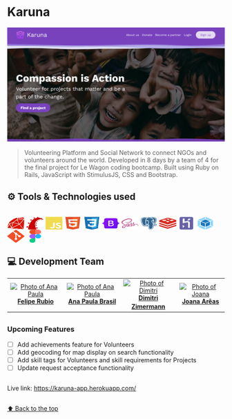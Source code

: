 # Karuna

<!---Esses são exemplos. Veja https://shields.io para outras pessoas ou para personalizar este conjunto de escudos. Você pode querer incluir dependências, status do projeto e informações de licença aqui--->

<img src="app/assets/images/cover.png" alt="banner">

> Volunteering Platform and Social Network to connect NGOs and volunteers around the world. Developed in 8 days by a team of 4 for the final project for Le Wagon coding bootcamp. Built using Ruby on Rails, JavaScript with StimulusJS, CSS and Bootstrap.

## ⚙️ Tools & Technologies used

<div style="display: inline_block"><br>
  <img align="center" alt="Felipe-Ruby" height="30" width="40" src="https://raw.githubusercontent.com/devicons/devicon/master/icons/ruby/ruby-plain.svg">
  <img align="center" alt="Felipe-Rails" height="30" width="40" src="https://raw.githubusercontent.com/devicons/devicon/master/icons/rails/rails-plain.svg">
  <img align="center" alt="Felipe-Js" height="30" width="40" src="https://raw.githubusercontent.com/devicons/devicon/master/icons/javascript/javascript-plain.svg">
  <img align="center" alt="Felipe-HTML" height="30" width="40" src="https://raw.githubusercontent.com/devicons/devicon/master/icons/html5/html5-original.svg">
  <img align="center" alt="Felipe-CSS" height="30" width="40" src="https://raw.githubusercontent.com/devicons/devicon/master/icons/css3/css3-original.svg">
  <img align="center" alt="Felipe-Bootstrap" height="30" width="40" src="https://raw.githubusercontent.com/devicons/devicon/master/icons/bootstrap/bootstrap-original.svg">
  <img align="center" alt="Felipe-Sass" height="30" width="40" src="https://raw.githubusercontent.com/devicons/devicon/master/icons/sass/sass-original.svg">
  <img align="center" alt="Felipe-Postgre" height="30" width="40" src="https://raw.githubusercontent.com/devicons/devicon/master/icons/postgresql/postgresql-plain.svg">
  <img align="center" alt="Felipe-Redis" height="30" width="40" src="https://raw.githubusercontent.com/devicons/devicon/master/icons/redis/redis-plain.svg">
  <img align="center" alt="Felipe-Heroku" height="30" width="40" src="https://raw.githubusercontent.com/devicons/devicon/master/icons/heroku/heroku-plain.svg">
  <img align="center" alt="Felipe-Webpack" height="30" width="40" src="https://raw.githubusercontent.com/devicons/devicon/master/icons/webpack/webpack-original.svg">
  <img align="center" alt="Felipe-Git" height="30" width="40" src="https://raw.githubusercontent.com/devicons/devicon/master/icons/git/git-original.svg">
  <img align="center" alt="Felipe-Figma" height="30" width="40" src="https://raw.githubusercontent.com/devicons/devicon/master/icons/figma/figma-original.svg">
  </a>
</div> 


## 💻 Development Team

<table>
  <tr>
    <td align="center">
      <a href="https://github.com/felipecrubio">
        <img src="https://avatars.githubusercontent.com/u/101313329?v=4" width="100px;" alt="Photo of Ana Paula"/><br>
        <sub>
          <a href="https://github.com/felipecrubio"><b>Felipe Rubio</b></a>
        </sub>
      </a>
    </td>
    <td align="center">
      <a href="https://github.com/apcbrasil">
        <img src="https://avatars.githubusercontent.com/u/106402830?v=4" width="100px;" alt="Photo of Ana Paula"/><br>
        <sub>
          <a href="https://github.com/apcbrasil"><b>Ana Paula Brasil</b></a>
        </sub>
      </a>
    </td>
    <td align="center">
      <a href="https://github.com/zimer69">
        <img src="https://avatars.githubusercontent.com/u/104525881?v=4" width="100px;" alt="Photo of Dimitri"/><br>
        <sub>
          <a href="https://github.com/zimer69"><b>Dimitri Zimermann</b></a>
        </sub>
      </a>
    </td>
    <td align="center">
      <a href="https://github.com/Joana3991">
        <img src="https://avatars.githubusercontent.com/u/68138653?v=4" width="100px;" alt="Photo of Joana"/><br>
        <sub>
          <a href="https://github.com/Joana3991"><b>Joana Arêas</b></a>
        </sub>
      </a>
    </td>
  </tr>
</table>

##

### Upcoming Features

- [ ] Add achievements feature for Volunteers
- [ ] Add geocoding for map display on search functionality
- [ ] Add skill tags for Volunteers and skill requirements for Projects
- [ ] Update request acceptance functionality

##

Live link: https://karuna-app.herokuapp.com/

##

[⬆ Back to the top](#karuna)<br>


